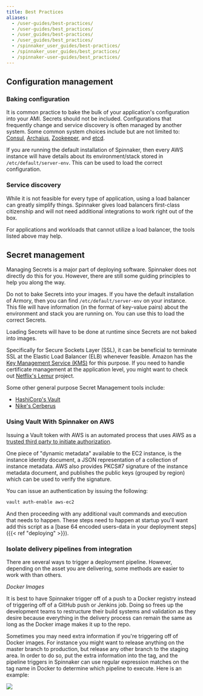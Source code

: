 ```yaml
---
title: Best Practices
aliases:
  - /user-guides/best-practices/
  - /user-guides/best_practices/
  - /user_guides/best-practices/
  - /user_guides/best_practices/
  - /spinnaker_user_guides/best-practices/
  - /spinnaker_user_guides/best_practices/
  - /spinnaker-user-guides/best_practices/
---
```


## Configuration management

### Baking configuration

It is common practice to bake the bulk of your application's configuration into your AMI. Secrets should not be included. Configurations that frequently change and service discovery is often managed by another system. Some common system choices include but are not limited to: [Consul](https://www.consul.io/), [Archaius](https://github.com/Netflix/archaius), [Zookeeper](https://zookeeper.apache.org/), and [etcd](https://github.com/coreos/etcd).

If you are running the default installation of Spinnaker, then every AWS instance will have details about its environment/stack stored in `/etc/default/server-env`. This can be used to load the correct configuration.


### Service discovery

While it is not feasible for every type of application, using a load balancer can greatly simplify things. Spinnaker gives load balancers first-class citizenship and will not need additional integrations to work right out of the box.

For applications and workloads that cannot utilize a load balancer, the tools listed above may help.


## Secret management

Managing Secrets is a major part of deploying software. Spinnaker does not directly do this for you. However, there are still some guiding principles to help you along the way.

Do not to bake Secrets into your images. If you have the default installation of Armory, then you can find `/etc/default/server-env` on your instance. This file will have information (in the format of key-value pairs) about the environment and stack you are running on. You can use this to load the correct Secrets.

Loading Secrets will have to be done at runtime since Secrets are not baked into images.

Specifically for Secure Sockets Layer (SSL), it can be beneficial to terminate SSL at the Elastic Load Balancer (ELB) whenever feasible. Amazon has the [Key Management Service (KMS)]() for this purpose. If you need to handle certificate management at the application level, you might want to check out [Netflix's Lemur](http://techblog.netflix.com/2015/09/introducing-lemur.html) project.

Some other general purpose Secret Management tools include:
- [HashiCorp's Vault](https://www.vaultproject.io/)
- [Nike's Cerberus](http://engineering.nike.com/cerberus/)


### Using Vault With Spinnaker on AWS

Issuing a Vault token with AWS is an automated process that uses AWS as a [trusted third party to initiate authorization](https://www.vaultproject.io/docs/auth/aws-ec2.html).

One piece of "dynamic metadata" available to the EC2 instance, is the instance identity document, a JSON representation of a collection of instance metadata. AWS also provides PKCS#7 signature of the instance metadata document, and publishes the public keys (grouped by region) which can be used to verify the signature.

You can issue an authentication by issuing the following:

```bash
vault auth-enable aws-ec2
```

And then proceeding with any additional vault commands and execution that needs to happen.  These steps need to happen at startup you'll want add this script as a [base 64 encoded users-data in your deployment steps]({{< ref "deploying" >}}).

### Isolate delivery pipelines from integration

There are several ways to trigger a deployment pipeline. However, depending on the asset you are delivering, some methods are easier to work with than others.

*Docker Images*

It is best to have Spinnaker trigger off of a push to a Docker registry instead of triggering off of a GitHub push or Jenkins job. Doing so frees up the development teams to restructure their build systems and validation as they desire because everything in the delivery process can remain the same as long as the Docker image makes it up to the repo.

Sometimes you may need extra information if you're triggering off of Docker images. For instance you might want to release anything on the master branch to production, but release any other branch to the staging area. In order to do so, put the extra information into the tag, and the pipeline triggers in Spinnaker can use regular expression matches on the tag name in Docker to determine which pipeline to execute. Here is an example:

![](/images/Image-2017-04-17-at-4.35.46-PM.png)
